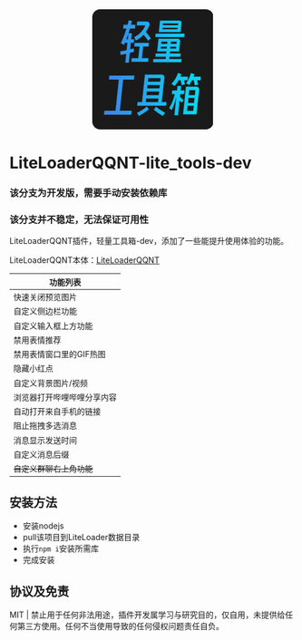 <div align=center>
  <img src="./icon.png" />
</div>

# LiteLoaderQQNT-lite_tools-dev

### 该分支为开发版，需要手动安装依赖库

### 该分支并不稳定，无法保证可用性

LiteLoaderQQNT插件，轻量工具箱-dev，添加了一些能提升使用体验的功能。

LiteLoaderQQNT本体：[LiteLoaderQQNT](https://github.com/mo-jinran/LiteLoaderQQNT)

| 功能列表 |
| ------------------------------------------- |
| 快速关闭预览图片 |
| 自定义侧边栏功能 |
| 自定义输入框上方功能 |
| 禁用表情推荐 |
| 禁用表情窗口里的GIF热图 |
| 隐藏小红点 |
| 自定义背景图片/视频 |
| 浏览器打开哔哩哔哩分享内容 |
| 自动打开来自手机的链接 |
| 阻止拖拽多选消息 |
| 消息显示发送时间 |
| 自定义消息后缀 |
| ~~自定义群聊右上角功能~~ |

## 安装方法
  - 安装nodejs
  - pull该项目到LiteLoader数据目录
  - 执行`npm i`安装所需库
  - 完成安装

## 协议及免责

MIT | 禁止用于任何非法用途，插件开发属学习与研究目的，仅自用，未提供给任何第三方使用。任何不当使用导致的任何侵权问题责任自负。